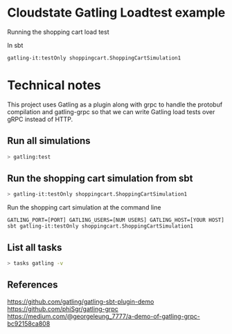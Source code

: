 Cloudstate Gatling Loadtest example
===================================

Running the shopping cart load test

In sbt

`gatling-it:testOnly shoppingcart.ShoppingCartSimulation1`

# Technical notes

This project uses Gatling as a plugin along with grpc to handle the protobuf compilation and gatling-grpc so that we can write Gatling load tests over gRPC instead of HTTP.

Run all simulations
-------------------

```bash
> gatling:test
```

Run the shopping cart simulation from sbt
-----------------------------------------

```bash
> gatling-it:testOnly shoppingcart.ShoppingCartSimulation1
```

Run the shopping cart simulation at the command line

```
GATLING_PORT=[PORT] GATLING_USERS=[NUM USERS] GATLING_HOST=[YOUR HOST] sbt gatling-it:testOnly shoppingcart.ShoppingCartSimulation1
```

List all tasks
--------------------

```bash
> tasks gatling -v
```

## References

https://github.com/gatling/gatling-sbt-plugin-demo
https://github.com/phiSgr/gatling-grpc
https://medium.com/@georgeleung_7777/a-demo-of-gatling-grpc-bc92158ca808

